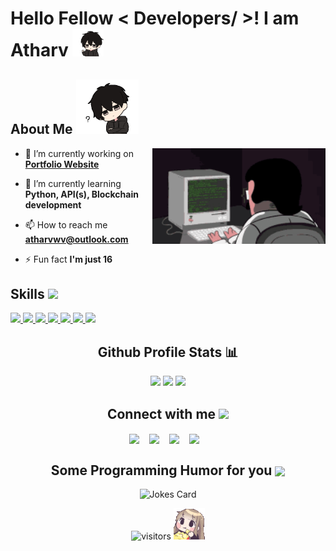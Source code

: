 <h1> Hello Fellow < Developers/ >! I am Atharv <img src = "https://github.com/realatharv/GIFs/blob/main/Profile%20GIFs/when-you.gif" width = 50px></h1>    




 
</p>


<h2> About Me <img src = "https://github.com/realatharv/GIFs/blob/main/Profile%20GIFs/no-sleep.gif" width = 100px></h2>

<img width="55%" align="right" alt="Github" src="https://github.com/realatharv/realatharv/blob/main/coding.gif" />


- 🔭 I’m currently working on [**Portfolio Website**](https://github.com/realatharv/atharv)

- 🌱 I’m currently learning **Python, API(s), Blockchain development** 
 
- 📫 How to reach me **atharvwv@outlook.com**

- ⚡ Fun fact **I'm just 16**


<h2> Skills <img src = "https://media2.giphy.com/media/QssGEmpkyEOhBCb7e1/giphy.gif?cid=ecf05e47a0n3gi1bfqntqmob8g9aid1oyj2wr3ds3mg700bl&rid=giphy.gif" width = 32px> </h2>
<a href= https://github.com/realatharv?tab=repositories&q=&type=&language=python&sort= > <img width ='32px' src ='https://raw.githubusercontent.com/rahulbanerjee26/githubAboutMeGenerator/main/icons/python.svg'> </a>
<a href= https://github.com/realatharv?tab=repositories&q=&type=&language=reactjs&sort= > <img width ='32px' src ='https://raw.githubusercontent.com/rahulbanerjee26/githubAboutMeGenerator/main/icons/reactjs.svg'> </a>
<a href= https://github.com/realatharv?tab=repositories&q=&type=&language=javascript&sort= > <img width ='32px' src ='https://raw.githubusercontent.com/rahulbanerjee26/githubAboutMeGenerator/main/icons/javascript.svg'> </a>
<a href= https://github.com/realatharv?tab=repositories&q=&type=&language=cpp&sort= > <img width ='32px' src ='https://raw.githubusercontent.com/rahulbanerjee26/githubAboutMeGenerator/main/icons/cpp.svg'> </a>
<a href= https://github.com/realatharv?tab=repositories&q=&type=&language=sqlite&sort= > <img width ='32px' src ='https://raw.githubusercontent.com/rahulbanerjee26/githubAboutMeGenerator/main/icons/sqlite.svg'> </a>
<a href= https://github.com/realatharv?tab=repositories&q=&type=&language=css&sort= > <img width ='32px' src ='https://raw.githubusercontent.com/rahulbanerjee26/githubAboutMeGenerator/main/icons/css.svg'> </a>
<a href= https://github.com/realatharv?tab=repositories&q=&type=&language=discord&sort= > <img width ='32px' src ='https://raw.githubusercontent.com/rahulbanerjee26/githubAboutMeGenerator/main/icons/discord.svg'> </a>


<p>


<div align="center">
    <h2>Github Profile Stats 📊</h2>
    <img src="https://github-readme-stats.vercel.app/api/top-langs/?username=realatharv&show_icons=true&title_color=fff&icon_color=79ff97&text_color=9f9f9f&bg_color=151515&count_private=true&layout=compact&hide_border=true" height="175px">
    <img src="https://github-readme-stats.vercel.app/api?username=realatharv&show_icons=true&title_color=fff&icon_color=79ff97&text_color=9f9f9f&bg_color=151515&count_private=true&hide_border=true" height="175px">
    <img src="https://github-readme-streak-stats.herokuapp.com/?user=realatharv&show_icons=true&hide_border=true&theme=dark" height="175px">
    <!-- <h2>Github Trophies <img src="https://cdn.discordapp.com/emojis/866705355684577290.png?v=1" width="30px"></h2>
    <img src="https://github-profile-trophy.vercel.app/?username=realatharv&theme=onedark&no-frame=true&no-bg=true&theme=discord"> -->


 <h2> Connect with me <img src='https://raw.githubusercontent.com/ShahriarShafin/ShahriarShafin/main/Assets/handshake.gif' width="100px"> </h2>
<a href = 'https://www.linkedin.com/in/realatharv'> <img width = '32px' align= 'center' src="https://raw.githubusercontent.com/rahulbanerjee26/githubAboutMeGenerator/main/icons/linked-in-alt.svg"/></a> &nbsp;&nbsp;
<a href = 'https://www.twitter.com/realatharv'> <img width = '32px' align= 'center' src="https://raw.githubusercontent.com/rahulbanerjee26/githubAboutMeGenerator/main/icons/twitter.svg"/></a> &nbsp;&nbsp;
<a href = 'https://atharv.is-a.dev'> <img width = '32px' align= 'center' src="https://raw.githubusercontent.com/rahulbanerjee26/githubAboutMeGenerator/main/icons/portfolio.png"/></a> &nbsp;&nbsp;
<a href = 'https://www.github.com/realatharv'> <img width = '32px' align= 'center' src="https://raw.githubusercontent.com/rahulbanerjee26/githubAboutMeGenerator/main/icons/github.svg"/></a> &nbsp;&nbsp;

 
<h2> Some Programming Humor for you <img align ='center' src='https://media2.giphy.com/media/UQDSBzfyiBKvgFcSTw/giphy.gif?cid=ecf05e47p3cd513axbek3f56ti3jzizq8hincw20jauyyfyw&rid=giphy.gif' width = '32px'></h2>

![Jokes Card](https://readme-jokes.vercel.app/api?theme=default)

![visitors](https://visitor-badge.glitch.me/badge?page_id=realatharv.realatharv)     <img src = "https://github.com/realatharv/GIFs/blob/main/Profile%20GIFs/popcorn-owo-popcorn-girl.gif">
<p align='left'>


